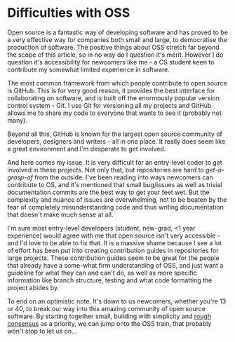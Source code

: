 # Difficulties with OSS

Open source is a fantastic way of developing software and has proved to be a very effective way for companies both small and large, to democratise the production of software.
The positive things about OSS stretch far beyond the scope of this article, so in no way do I question it's merit. However I do question it's accessibility for newcomers like me - a CS student keen to contribute my somewhat limited experience in software.

The most common framework from which people contribute to open source is GitHub. This is for very good reason, it provides the best interface for collaborating on software, and is built off the enormously popular version control system - Git. I use Git for versioning all my projects and GitHub allows me to share my code to everyone that wants to see it (probably not many).

Beyond all this, GitHub is known for the largest open source community of developers, designers and writers - all in one place. It really does seem like a great environment and I'm desperate to get involved.

And here comes my issue. It is very difficult for an entry-level coder to get involved in these projects. Not only that, but repositories are hard to _get-a-grasp-of_ from the outside. I've been reading into ways newcomers can contribute to OS, and it's mentioned that small bug/issues as well as trivial documentation commits are the best way to get your feet wet. But the complexity and nuance of issues are overwhelming, not to be beaten by the fear of completely misunderstanding code and thus writing documentation that doesn't make much sense at all.

I'm sure most entry-level developers (student, new-grad, <1 year experience) would agree with me that open source isn't very accessible - and I'd love to be able to fix that. It is a massive shame because I see a lot of effort has been put into creating contribution guides in repositories for large projects. These contribution guides seem to be great for the people that already have a some-what firm understanding of OSS, and just want a guideline for what they can and can't do, as well as more specific information like branch structure, testing and what code formatting the project abides by.

To end on an optimistic note. It's down to us newcomers, whether you're 13 or 40, to break our way into this amazing community of open source software. By starting together small, building with simplicity and [rough consensus](https://breakingsmart.com/en/season-1/rough-consensus-and-maximal-interestingness/) as a priority, we can jump onto the OSS train, that probably won't stop to let us on...
